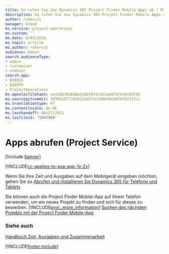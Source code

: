 ```yaml
---
title: So rufen Sie die Dynamics 365 Project Finder Mobile Apps ab | MicrosoftDocs
description: So rufen Sie die Dynamics 365 Project Finder Mobile Apps ab
author: ruhercul
manager: kfend
ms.service: project-operations
ms.custom: ''
ms.date: 8/03/2018
ms.topic: article
ms.author: ruhercul
audience: Admin
search.audienceType:
- admin
- customizer
- enduser
search.app:
- D365CE
- D365PS
- ProjectOperations
ms.openlocfilehash: cea18b38a69be518bf072cd11ee8757034c0479c
ms.sourcegitcommit: 3d78338773929121d17ec3386f6cb67bfb2272cc
ms.translationtype: HT
ms.contentlocale: de-DE
ms.lasthandoff: 04/27/2021
ms.locfileid: "5947968"
---
```

# <a name="get-the-apps-project-service"></a>Apps abrufen (Project Service)

[!include [banner](../includes/psa-now-project-operations.md)]

[!INCLUDE[cc-applies-to-psa-app-1x-2x](../includes/cc-applies-to-psa-app-1x-2x.md)]

Wenn Sie Ihre Zeit und Ausgaben auf dem Mobilgerät eingeben möchten, gehen Sie zu [Abrufen und installieren Sie Dynamics 365 für Telefone und Tablets](/dynamics365/mobile-app/dynamics-365-phones-tablets-users-guide)  
  
 Sie können auch die Project Finder Mobile-App auf Ihrem Telefon verwenden, um ein neues Projekt zu finden und sich für dieses zu bewerben. [!INCLUDE[proc_more_information](../includes/proc-more-information.md)] [Suchen des nächsten Projekts mit der Project Finder Mobile-App](../psa/find-next-project-finder-mobile-app.md) 
  
### <a name="see-also"></a>Siehe auch  
 [Handbuch Zeit, Ausgaben und Zusammenarbeit](../psa/time-expense-collaboration-guide.md)


[!INCLUDE[footer-include](../includes/footer-banner.md)]